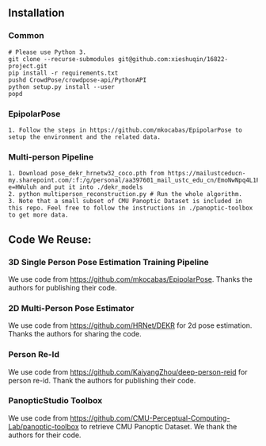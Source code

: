 ## Installation
### Common
```
# Please use Python 3.
git clone --recurse-submodules git@github.com:xieshuqin/16822-project.git
pip install -r requirements.txt
pushd CrowdPose/crowdpose-api/PythonAPI
python setup.py install --user
popd
```
### EpipolarPose
```
1. Follow the steps in https://github.com/mkocabas/EpipolarPose to setup the environment and the related data.
```
### Multi-person Pipeline
```
1. Download pose_dekr_hrnetw32_coco.pth from https://mailustceducn-my.sharepoint.com/:f:/g/personal/aa397601_mail_ustc_edu_cn/EmoNwNpq4L1FgUsC9KbWezABSotd3BGOlcWCdkBi91l50g?e=HWuluh and put it into ./dekr_models
2. python multiperson_reconstruction.py # Run the whole algorithm.
3. Note that a small subset of CMU Panoptic Dataset is included in this repo. Feel free to follow the instructions in ./panoptic-toolbox to get more data.
```
## Code We Reuse:
### 3D Single Person Pose Estimation Training Pipeline
We use code from https://github.com/mkocabas/EpipolarPose. Thanks the authors for publishing their code.
### 2D Multi-Person Pose Estimator
We use code from https://github.com/HRNet/DEKR for 2d pose estimation. Thanks the authors for sharing the code.
### Person Re-Id
We use code from https://github.com/KaiyangZhou/deep-person-reid for person re-id. Thank the authors for publishing their code.
### PanopticStudio Toolbox
We use code from https://github.com/CMU-Perceptual-Computing-Lab/panoptic-toolbox to retrieve CMU Panoptic Dataset. We thank the authors for their code.
